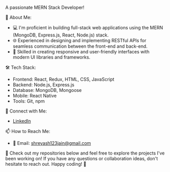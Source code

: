   A passionate MERN Stack Developer!


🚀 About Me:
- 💻 I'm proficient in building full-stack web applications using the MERN (MongoDB, Express.js, React, Node.js) stack.
- 🌐 Experienced in designing and implementing RESTful APIs for seamless communication between the front-end and back-end.
- 🎨 Skilled in creating responsive and user-friendly interfaces with modern UI libraries and frameworks.

🛠️ Tech Stack:
- Frontend: React, Redux, HTML, CSS, JavaScript
- Backend: Node.js, Express.js
- Database: MongoDB, Mongoose
- Mobile: React Native
- Tools: Git, npm


🔗 Connect with Me:
- [LinkedIn](https://www.linkedin.com/in/shreyash-jain-b43572286?utm_source=share&utm_campaign=share_via&utm_content=profile&utm_medium=android_app)

📫 How to Reach Me:
- 📧 Email: shreyash123jain@gmail.com

👀 Check out my repositories below and feel free to explore the projects I've been working on! If you have any questions or collaboration ideas, don't hesitate to reach out. Happy coding! 🚀

